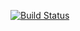 [![Build Status](https://travis-ci.com/KevinRicci/4Linux-Devops-Essentials.svg?branch=master)](https://travis-ci.com/KevinRicci/4Linux-Devops-Essentials)
